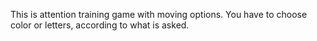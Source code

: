 This is attention training game with moving options.
You have to choose color or letters, according to what is asked.  
